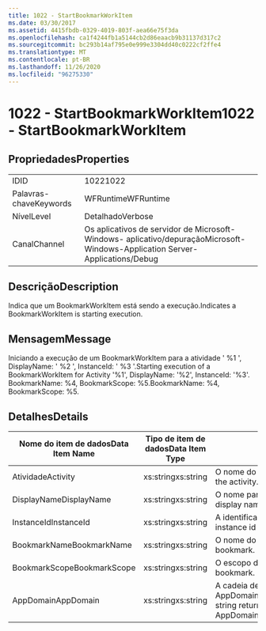 ```yaml
---
title: 1022 - StartBookmarkWorkItem
ms.date: 03/30/2017
ms.assetid: 4415fbdb-0329-4019-803f-aea66e75f3da
ms.openlocfilehash: ca1f4244fb1a5144cb2d86eaacb9b31137d317c2
ms.sourcegitcommit: bc293b14af795e0e999e3304dd40c0222cf2ffe4
ms.translationtype: MT
ms.contentlocale: pt-BR
ms.lasthandoff: 11/26/2020
ms.locfileid: "96275330"
---
```

# <a name="1022---startbookmarkworkitem"></a><span data-ttu-id="4c359-102">1022 - StartBookmarkWorkItem</span><span class="sxs-lookup"><span data-stu-id="4c359-102">1022 - StartBookmarkWorkItem</span></span>

## <a name="properties"></a><span data-ttu-id="4c359-103">Propriedades</span><span class="sxs-lookup"><span data-stu-id="4c359-103">Properties</span></span>  
  
|||  
|-|-|  
|<span data-ttu-id="4c359-104">ID</span><span class="sxs-lookup"><span data-stu-id="4c359-104">ID</span></span>|<span data-ttu-id="4c359-105">1022</span><span class="sxs-lookup"><span data-stu-id="4c359-105">1022</span></span>|  
|<span data-ttu-id="4c359-106">Palavras-chave</span><span class="sxs-lookup"><span data-stu-id="4c359-106">Keywords</span></span>|<span data-ttu-id="4c359-107">WFRuntime</span><span class="sxs-lookup"><span data-stu-id="4c359-107">WFRuntime</span></span>|  
|<span data-ttu-id="4c359-108">Nível</span><span class="sxs-lookup"><span data-stu-id="4c359-108">Level</span></span>|<span data-ttu-id="4c359-109">Detalhado</span><span class="sxs-lookup"><span data-stu-id="4c359-109">Verbose</span></span>|  
|<span data-ttu-id="4c359-110">Canal</span><span class="sxs-lookup"><span data-stu-id="4c359-110">Channel</span></span>|<span data-ttu-id="4c359-111">Os aplicativos de servidor de Microsoft-Windows- aplicativo/depuração</span><span class="sxs-lookup"><span data-stu-id="4c359-111">Microsoft-Windows-Application Server-Applications/Debug</span></span>|  
  
## <a name="description"></a><span data-ttu-id="4c359-112">Descrição</span><span class="sxs-lookup"><span data-stu-id="4c359-112">Description</span></span>  

 <span data-ttu-id="4c359-113">Indica que um BookmarkWorkItem está sendo a execução.</span><span class="sxs-lookup"><span data-stu-id="4c359-113">Indicates a BookmarkWorkItem is starting execution.</span></span>  
  
## <a name="message"></a><span data-ttu-id="4c359-114">Mensagem</span><span class="sxs-lookup"><span data-stu-id="4c359-114">Message</span></span>  

 <span data-ttu-id="4c359-115">Iniciando a execução de um BookmarkWorkItem para a atividade ' %1 ', DisplayName: ' %2 ', InstanceId: ' %3 '.</span><span class="sxs-lookup"><span data-stu-id="4c359-115">Starting execution of a BookmarkWorkItem for Activity '%1', DisplayName: '%2', InstanceId: '%3'.</span></span>  <span data-ttu-id="4c359-116">BookmarkName: %4, BookmarkScope: %5.</span><span class="sxs-lookup"><span data-stu-id="4c359-116">BookmarkName: %4, BookmarkScope: %5.</span></span>  
  
## <a name="details"></a><span data-ttu-id="4c359-117">Detalhes</span><span class="sxs-lookup"><span data-stu-id="4c359-117">Details</span></span>  
  
|<span data-ttu-id="4c359-118">Nome do item de dados</span><span class="sxs-lookup"><span data-stu-id="4c359-118">Data Item Name</span></span>|<span data-ttu-id="4c359-119">Tipo de item de dados</span><span class="sxs-lookup"><span data-stu-id="4c359-119">Data Item Type</span></span>|<span data-ttu-id="4c359-120">Descrição</span><span class="sxs-lookup"><span data-stu-id="4c359-120">Description</span></span>|  
|--------------------|--------------------|-----------------|  
|<span data-ttu-id="4c359-121">Atividade</span><span class="sxs-lookup"><span data-stu-id="4c359-121">Activity</span></span>|<span data-ttu-id="4c359-122">xs:string</span><span class="sxs-lookup"><span data-stu-id="4c359-122">xs:string</span></span>|<span data-ttu-id="4c359-123">O nome do tipo de atividade.</span><span class="sxs-lookup"><span data-stu-id="4c359-123">The type name of the activity.</span></span>|  
|<span data-ttu-id="4c359-124">DisplayName</span><span class="sxs-lookup"><span data-stu-id="4c359-124">DisplayName</span></span>|<span data-ttu-id="4c359-125">xs:string</span><span class="sxs-lookup"><span data-stu-id="4c359-125">xs:string</span></span>|<span data-ttu-id="4c359-126">O nome para exibição de atividade.</span><span class="sxs-lookup"><span data-stu-id="4c359-126">The display name of the activity.</span></span>|  
|<span data-ttu-id="4c359-127">InstanceId</span><span class="sxs-lookup"><span data-stu-id="4c359-127">InstanceId</span></span>|<span data-ttu-id="4c359-128">xs:string</span><span class="sxs-lookup"><span data-stu-id="4c359-128">xs:string</span></span>|<span data-ttu-id="4c359-129">A identificação de instância de atividade.</span><span class="sxs-lookup"><span data-stu-id="4c359-129">The instance id of the activity.</span></span>|  
|<span data-ttu-id="4c359-130">BookmarkName</span><span class="sxs-lookup"><span data-stu-id="4c359-130">BookmarkName</span></span>|<span data-ttu-id="4c359-131">xs:string</span><span class="sxs-lookup"><span data-stu-id="4c359-131">xs:string</span></span>|<span data-ttu-id="4c359-132">O nome do indicador.</span><span class="sxs-lookup"><span data-stu-id="4c359-132">The name of the bookmark.</span></span>|  
|<span data-ttu-id="4c359-133">BookmarkScope</span><span class="sxs-lookup"><span data-stu-id="4c359-133">BookmarkScope</span></span>|<span data-ttu-id="4c359-134">xs:string</span><span class="sxs-lookup"><span data-stu-id="4c359-134">xs:string</span></span>|<span data-ttu-id="4c359-135">O escopo do indexador.</span><span class="sxs-lookup"><span data-stu-id="4c359-135">The scope of the bookmark.</span></span>|  
|<span data-ttu-id="4c359-136">AppDomain</span><span class="sxs-lookup"><span data-stu-id="4c359-136">AppDomain</span></span>|<span data-ttu-id="4c359-137">xs:string</span><span class="sxs-lookup"><span data-stu-id="4c359-137">xs:string</span></span>|<span data-ttu-id="4c359-138">A cadeia de caracteres retornada por AppDomain.CurrentDomain.FriendlyName.</span><span class="sxs-lookup"><span data-stu-id="4c359-138">The string returned by AppDomain.CurrentDomain.FriendlyName.</span></span>|
